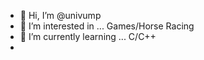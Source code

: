 - 👋 Hi, I’m @univump
- 👀 I’m interested in ... Games/Horse Racing
- 🌱 I’m currently learning ... C/C++
- 
<!---
univump/univump is a ✨ special ✨ repository because its `README.md` (this file) appears on your GitHub profile.
You can click the Preview link to take a look at your changes.
--->
